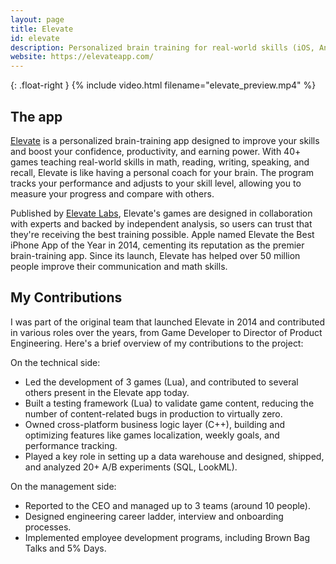 ```yaml
---
layout: page
title: Elevate
id: elevate
description: Personalized brain training for real-world skills (iOS, Android). Winner of Apple's App of the Year.
website: https://elevateapp.com/
---
```


{: .float-right }
{% include video.html filename="elevate_preview.mp4" %}

## The app

[Elevate](https://www.elevateapp.com) is a personalized brain-training app designed to improve your skills and boost your confidence, productivity, and earning power. With 40+ games teaching real-world skills in math, reading, writing, speaking, and recall, Elevate is like having a personal coach for your brain. The program tracks your performance and adjusts to your skill level, allowing you to measure your progress and compare with others.

Published by [Elevate Labs](https://elevateapp.com/about), Elevate's games are designed in collaboration with experts and backed by independent analysis, so users can trust that they're receiving the best training possible. Apple named Elevate the Best iPhone App of the Year in 2014, cementing its reputation as the premier brain-training app. Since its launch, Elevate has helped over 50 million people improve their communication and math skills.

## My Contributions

I was part of the original team that launched Elevate in 2014 and contributed in various roles over the years, from Game Developer to Director of Product Engineering. Here's a brief overview of my contributions to the project:

On the technical side:
- Led the development of 3 games (Lua), and contributed to several others present in the Elevate app today.
- Built a testing framework (Lua) to validate game content, reducing the number of content-related bugs in production to virtually zero.
- Owned cross-platform business logic layer (C++), building and optimizing features like games localization, weekly goals, and performance tracking.
- Played a key role in setting up a data warehouse and designed, shipped, and analyzed 20+ A/B experiments (SQL, LookML).

On the management side:
- Reported to the CEO and managed up to 3 teams (around 10 people).
- Designed engineering career ladder, interview and onboarding processes.
- Implemented employee development programs, including Brown Bag Talks and 5% Days.
